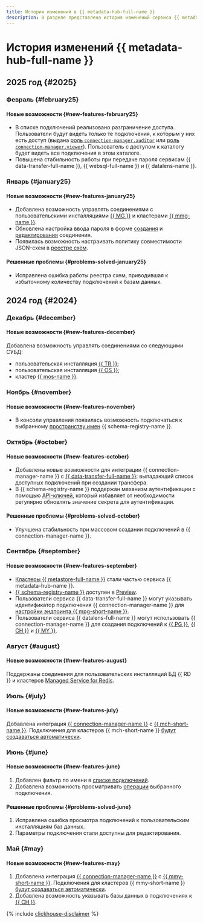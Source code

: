 ```yaml
---
title: История изменений в {{ metadata-hub-full-name }}
description: В разделе представлена история изменений сервиса {{ metadata-hub-name }}.
---
```


# История изменений {{ metadata-hub-full-name }}

## 2025 год {#2025}

### Февраль {#february25}

#### Новые возможности {#new-features-february25}

* В списке подключений реализовано разграничение доступа. Пользователи будут видеть только те подключения, к которым у них есть доступ (выдана [роль `connection-manager.auditor`](../security/connection-manager-roles.md#connection-manager-auditor) или [роль `connection-manager.viewer`](../security/connection-manager-roles.md#connection-manager-viewer)). Пользователь с доступом к каталогу будет видеть все подключения в этом каталоге.
* Повышена стабильность работы при передаче пароля сервисам {{ data-transfer-full-name }}, {{ websql-full-name }} и {{ datalens-name }}.

### Январь {#january25}

#### Новые возможности {#new-features-january25}

* Добавлена возможность управлять соединениями с пользовательскими инсталляциями [{{ MG }}](../operations/create-connection.md#mongodb-on-premise) и кластерами [{{ mmg-name }}](../operations/create-connection.md#mdb-mongodb).
* Обновлена настройка ввода пароля в форме [создания](../operations/create-connection.md) и [редактирования](../operations/update-connection.md) соединения. 
* Появилась возможность настраивать политику совместимости JSON-схем в [реестре схем](../concepts/schema-registry.md).

#### Решенные проблемы {#problems-solved-january25}

* Исправлена ошибка работы реестра схем, приводившая к избыточному количеству подключений к базам данных.

## 2024 год {#2024}

### Декабрь {#december}

#### Новые возможности {#new-features-december}

Добавлена возможность управлять соединениями со следующими СУБД:
* пользовательская инсталляция [{{ TR }}](../operations/create-connection.md#trino-on-premise);
* пользовательская инсталляция [{{ OS }}](../operations/create-connection.md#opensearch-on-premise);
* кластер [{{ mos-name }}](../operations/create-connection.md#mdb-opensearch).

### Ноябрь {#november}

#### Новые возможности {#new-features-november}

* В консоли управления появилась возможность подключаться к выбранному [пространству имен](../operations/update-name-space.md) {{ schema-registry-name }}.

### Октябрь {#october}

#### Новые возможности {#new-features-october}

* Добавлены новые возможности для интеграции {{ connection-manager-name }} с [{{ data-transfer-full-name }}](../../data-transfer/quickstart.md): выпадающий список доступных подключений при создании трансфера.
* В {{ schema-registry-name }} поддержан механизм аутентификации с помощью [API-ключей](../../iam/concepts/authorization/api-key.md), который избавляет от необходимости регулярно обновлять значение секрета для аутентификации.

#### Решенные проблемы {#problems-solved-october}

* Улучшена стабильность при массовом создании подключений в {{ connection-manager-name }}.

### Сентябрь {#september}

#### Новые возможности {#new-features-september}

* [Кластеры {{ metastore-full-name }}](../concepts/metastore.md) стали частью сервиса {{ metadata-hub-name }}.
* [{{ schema-registry-name }}](../quickstart/schema-registry.md) доступен в [Preview](../../overview/concepts/launch-stages.md).
* Пользователи сервиса {{ data-transfer-full-name }} могут указывать идентификатор подключения {{ connection-manager-name }} для [настройки эндпоинта {{ mpg-short-name }}](../../data-transfer/operations/endpoint/source/postgresql.md).
* Пользователи сервиса {{ datalens-full-name }} могут использовать {{ connection-manager-name }} для создания подключений к [{{ PG }}](../../datalens/operations/connection/create-postgresql.md#conn-man), [{{ CH }}](../../datalens/operations/connection/create-clickhouse.md#conn-man) и [{{ MY }}](../../datalens/operations/connection/create-mysql.md#conn-man).

### Август {#august}

#### Новые возможности {#new-features-august}

Поддержаны соединения для пользовательских инсталляций БД {{ RD }} и кластеров [Managed Service for Redis](../../managed-redis/concepts/index.md).

### Июль {#july}

#### Новые возможности {#new-features-july}

Добавлена интеграция [{{ connection-manager-name }}](../concepts/connection-manager.md) с [{{ mch-short-name }}](../../managed-clickhouse). Подключения для кластеров {{ mch-short-name }} [будут создаваться автоматически](../quickstart/connection-manager.md).

### Июнь {#june}

#### Новые возможности {#new-features-june}

1. Добавлен фильтр по имени в [списке подключений](../operations/view-connection.md).
1. Добавлена возможность просматривать [операции](../operations/view-connection.md#operations) выбранного подключения.

#### Решенные проблемы {#problems-solved-june}

1. Исправлена ошибка просмотра подключений к пользовательским инсталляциям баз данных.
1. Параметры подключения стали доступны для редактирования.

### Май {#may}

#### Новые возможности {#new-features-may}

1. Добавлена интеграция [{{ connection-manager-name }}](../concepts/connection-manager.md) с [{{ mmy-short-name }}](../../managed-mysql). Подключения для кластеров {{ mmy-short-name }} [будут создаваться автоматически](../quickstart/connection-manager.md).
1. Добавлена возможность указывать базы данных в подключениях к [{{ CH }}](../operations/create-connection.md#mdb-clickhouse).


{% include [clickhouse-disclaimer](../../_includes/clickhouse-disclaimer.md) %}